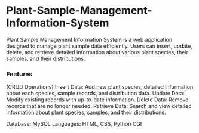 # Plant-Sample-Management-Information-System
Plant Sample Management Information System is a web application designed to manage plant sample data efficiently. Users can insert, update, delete, and retrieve detailed information about various plant species, their samples, and their distributions.


### Features 

(CRUD Operations)
Insert Data: Add new plant species, detailed information about each species, sample records, and distribution data.
Update Data: Modify existing records with up-to-date information.
Delete Data: Remove records that are no longer needed.
Retrieve Data: Search and view detailed information about plant species, samples, and their distributions.


Database: MySQL
Languages: HTML, CSS, Python CGI

